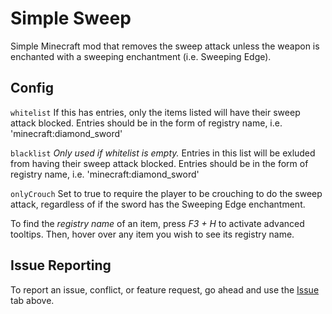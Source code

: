 # Simple Sweep
Simple Minecraft mod that removes the sweep attack unless the weapon is enchanted with a sweeping enchantment (i.e. Sweeping Edge).

## Config
`whitelist` If this has entries, only the items listed will have their sweep attack blocked. Entries should be in the form of registry name, i.e. 'minecraft:diamond_sword'

`blacklist` _Only used if whitelist is empty._ Entries in this list will be exluded from having their sweep attack blocked. Entries should be in the form of registry name, i.e. 'minecraft:diamond_sword'

`onlyCrouch` Set to true to require the player to be crouching to do the sweep attack, regardless of if the sword has the Sweeping Edge enchantment.

To find the *registry name* of an item, press _F3 + H_ to activate advanced tooltips. Then, hover over any item you wish to see its registry name.

## Issue Reporting
To report an issue, conflict, or feature request, go ahead and use the [Issue](https://github.com/J-Dill/SimpleSweep/issues "Issue Tab") tab above.